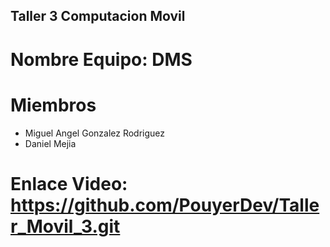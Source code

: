 ## Taller 3 Computacion Movil
# Nombre Equipo: DMS
# Miembros
  - Miguel Angel Gonzalez Rodriguez
  - Daniel Mejia
# Enlace Video: https://github.com/PouyerDev/Taller_Movil_3.git
